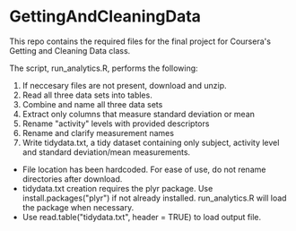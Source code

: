 # GettingAndCleaningData

This repo contains the required files for the final project for Coursera's Getting and Cleaning Data class.

The script, run_analytics.R, performs the following:

1. If neccesary files are not present, download and unzip.
2. Read all three data sets into tables.
3. Combine and name all three data sets
4. Extract only columns that measure standard deviation or mean
5. Rename "activity" levels with provided descriptors
6. Rename and clarify measurement names
7. Write tidydata.txt, a tidy dataset containing only subject, activity level and standard deviation/mean measurements.

* File location has been hardcoded.  For ease of use, do not rename directories after download.
* tidydata.txt creation requires the plyr package.  Use install.packages("plyr") if not already installed.  run_analytics.R will load the package when necessary.
* Use read.table("tidydata.txt", header = TRUE) to load output file.
